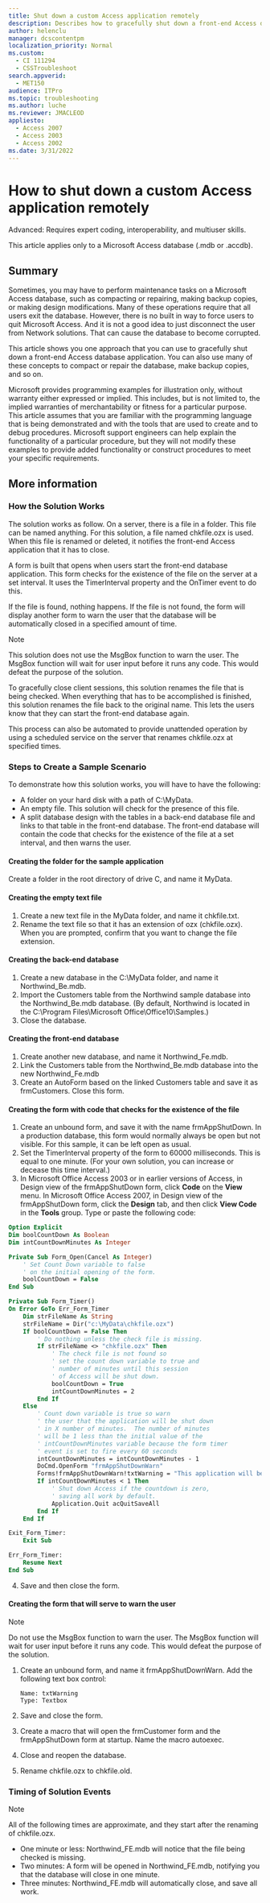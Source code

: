 ```yaml
---
title: Shut down a custom Access application remotely
description: Describes how to gracefully shut down a front-end Access database application remotely. You can also use many of these concepts to compact or to repair the database and to  make backup copies.
author: helenclu
manager: dcscontentpm
localization_priority: Normal
ms.custom: 
  - CI 111294
  - CSSTroubleshoot
search.appverid: 
  - MET150
audience: ITPro
ms.topic: troubleshooting
ms.author: luche
ms.reviewer: JMACLEOD
appliesto: 
  - Access 2007
  - Access 2003
  - Access 2002
ms.date: 3/31/2022
---
```


# How to shut down a custom Access application remotely

Advanced: Requires expert coding, interoperability, and multiuser skills. 

This article applies only to a Microsoft Access database (.mdb or .accdb). 

## Summary

Sometimes, you may have to perform maintenance tasks on a Microsoft Access database, such as compacting or repairing, making backup copies, or making design modifications. Many of these operations require that all users exit the database. However, there is no built in way to force users to quit Microsoft Access. And it is not a good idea to just disconnect the user from Network solutions. That can cause the database to become corrupted.

This article shows you one approach that you can use to gracefully shut down a front-end Access database application. You can also use many of these concepts to compact or repair the database, make backup copies, and so on. 

Microsoft provides programming examples for illustration only, without warranty either expressed or implied. This includes, but is not limited to, the implied warranties of merchantability or fitness for a particular purpose. This article assumes that you are familiar with the programming language that is being demonstrated and with the tools that are used to create and to debug procedures. Microsoft support engineers can help explain the functionality of a particular procedure, but they will not modify these examples to provide added functionality or construct procedures to meet your specific requirements. 

## More information

### How the Solution Works

The solution works as follow. On a server, there is a file in a folder. This file can be named anything. For this solution, a file named chkfile.ozx is used. When this file is renamed or deleted, it notifies the front-end Access application that it has to close. 

A form is built that opens when users start the front-end database application. This form checks for the existence of the file on the server at a set interval. It uses the TimerInterval property and the OnTimer event to do this. 

If the file is found, nothing happens. If the file is not found, the form will display another form to warn the user that the database will be automatically closed in a specified amount of time. 

> [!NOTE]
> This solution does not use the MsgBox function to warn the user. The MsgBox function will wait for user input before it runs any code. This would defeat the purpose of the solution. 

To gracefully close client sessions, this solution renames the file that is being checked. When everything that has to be accomplished is finished, this solution renames the file back to the original name. This lets the users know that they can start the front-end database again. 

This process can also be automated to provide unattended operation by using a scheduled service on the server that renames chkfile.ozx at specified times.

### Steps to Create a Sample Scenario

To demonstrate how this solution works, you will have to have the following: 

- A folder on your hard disk with a path of C:\MyData.   
- An empty file. This solution will check for the presence of this file.   
- A split database design with the tables in a back-end database file and links to that table in the front-end database. The front-end database will contain the code that checks for the existence of the file at a set interval, and then warns the user.   

#### Creating the folder for the sample application

Create a folder in the root directory of drive C, and name it MyData.

#### Creating the empty text file

1. Create a new text file in the MyData folder, and name it chkfile.txt.   
2. Rename the text file so that it has an extension of ozx (chkfile.ozx). When you are prompted, confirm that you want to change the file extension.   

#### Creating the back-end database

1. Create a new database in the C:\MyData folder, and name it Northwind_Be.mdb.   
2. Import the Customers table from the Northwind sample database into the Northwind_Be.mdb database. (By default, Northwind is located in the C:\Program Files\Microsoft Office\Office10\Samples.)   
3. Close the database.   

#### Creating the front-end database

1. Create another new database, and name it
 Northwind_Fe.mdb.   
2. Link the Customers table from the Northwind_Be.mdb database into the new Northwind_Fe.mdb   
3. Create an AutoForm based on the linked Customers table and save it as frmCustomers. Close this form.   

#### Creating the form with code that checks for the existence of the file

1. Create an unbound form, and save it with the name
 frmAppShutDown. In a production database, this form would normally always be open but not visible. For this sample, it can be left open as usual.   
2. Set the TimerInterval property of the form to 60000 milliseconds. This is equal to one minute. (For your own solution, you can increase or decease this time interval.)   
3. In Microsoft Office Access 2003 or in earlier versions of Access, in Design view of the frmAppShutDown form, click **Code** on the **View** menu. In Microsoft Office Access 2007, in Design view of the frmAppShutDown form, click the **Design** tab, and then click **View Code** in the **Tools** group. Type or paste the following code:

```vb
Option Explicit
Dim boolCountDown As Boolean
Dim intCountDownMinutes As Integer

Private Sub Form_Open(Cancel As Integer)
    ' Set Count Down variable to false
    ' on the initial opening of the form.
    boolCountDown = False
End Sub

Private Sub Form_Timer()
On Error GoTo Err_Form_Timer
    Dim strFileName As String
    strFileName = Dir("c:\MyData\chkfile.ozx")
    If boolCountDown = False Then
        ' Do nothing unless the check file is missing.
        If strFileName <> "chkfile.ozx" Then
            ' The check file is not found so 
            ' set the count down variable to true and
            ' number of minutes until this session
            ' of Access will be shut down.
            boolCountDown = True
            intCountDownMinutes = 2
        End If
    Else
        ' Count down variable is true so warn
        ' the user that the application will be shut down
        ' in X number of minutes.  The number of minutes
        ' will be 1 less than the initial value of the
        ' intCountDownMinutes variable because the form timer
        ' event is set to fire every 60 seconds
        intCountDownMinutes = intCountDownMinutes - 1
        DoCmd.OpenForm "frmAppShutDownWarn"
        Forms!frmAppShutDownWarn!txtWarning = "This application will be shut down in approximately " & intCountDownMinutes & " minute(s).  Please save all work."
        If intCountDownMinutes < 1 Then
            ' Shut down Access if the countdown is zero,
            ' saving all work by default.
            Application.Quit acQuitSaveAll
        End If
    End If

Exit_Form_Timer:
    Exit Sub

Err_Form_Timer:
    Resume Next
End Sub

```

4. Save and then close the form.

#### Creating the form that will serve to warn the user

> [!NOTE]
> Do not use the MsgBox function to warn the user. The MsgBox function will wait for user input before it runs any code. This would defeat the purpose of the solution.

1. Create an unbound form, and name it frmAppShutDownWarn. Add the following text box control:
   ```adoc
   Name: txtWarning
   Type: Textbox
   ```

2. Save and close the form.   
3. Create a macro that will open the frmCustomer form and the frmAppShutDown form at startup. Name the macro autoexec.   
4. Close and reopen the database.   
5. Rename chkfile.ozx to chkfile.old.   

### Timing of Solution Events

> [!NOTE]
> All of the following times are approximate, and they start after the renaming of chkfile.ozx.
> - One minute or less: Northwind_FE.mdb will notice that the file being checked is missing.   
> - Two minutes: A form will be opened in Northwind_FE.mdb, notifying you that the database will close in one minute.   
> - Three minutes: Northwind_FE.mdb will automatically close, and save all work.
